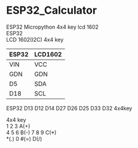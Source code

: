 # ESP32_Calculator
ESP32 Micropython 4x4 key lcd 1602  
ESP32  
LCD 1602(I2C)
4x4 key

|ESP32|LCD1602|
|-|-|  
|VIN|VCC|
|GDN|GDN|
|D5|SDA|
|D18|SCL|  


ESP32 D13 D12 D14 D27 D26 D25 D33 D32  4x4key

4x4 key  
1 2 3 A(+)  
4 5 6 B(-)
7 8 9 C(*)  
*(.) 0 #(=) D(/)
